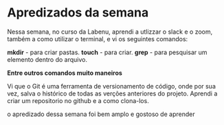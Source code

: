 # Apredizados da semana

Nessa semana, no curso da Labenu, aprendi a utlizzar o slack e o zoom,
também a como utilizar o terminal, e vi os seguintes comandos:

**mkdir** - para criar pastas. 
**touch** - para criar.
**grep** - para pesquisar um elemento dentro do arquivo.


**Entre outros comandos muito maneiros**

Vi que o Git é uma ferramenta de versionamento de código,
onde por sua vez, salva o histórico de todas as verções anteriores do projeto.
Aprendi a criar um repositorio no github e a como clona-los.

o apredizado dessa semana foi bem amplo e gostoso de aprender


